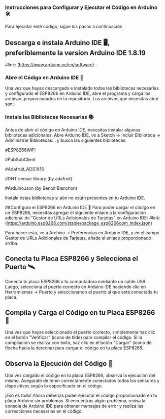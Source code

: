 
### Instrucciones para Configurar y Ejecutar el Código en Arduino 🛠️
Para ejecutar este código, sigue los pasos a continuación:

## Descarga e instala Arduino IDE 🖥️, preferiblemente la version Arduino IDE 1.8.19
#link: (https://www.arduino.cc/en/software).

### Abre el Código en Arduino IDE 📝
Una vez que hayas descargado e instalado todas las bibliotecas necesarias y configurado el ESP8266 en Arduino IDE, abre el programa y carga los archivos proporcionados en tu repositorio. Los archivos que necesitas abrir son:

### Instala las Bibliotecas Necesarias 📚
Antes de abrir el código en Arduino IDE, necesitas instalar algunas bibliotecas adicionales. Abre Arduino IDE, ve a Sketch -> Incluir Biblioteca -> Administrar Bibliotecas... y busca las siguientes bibliotecas:

#ESP8266WiFi

#PubSubClient

#Adafruit_ADS1X15

#DHT sensor library (by adafruit)

#ArduinoJson (by Benoit Blanchon)

Instala estas bibliotecas si aún no están presentes en tu Arduino IDE.

##Configura el ESP8266 en Arduino IDE 🔌
Para poder cargar el código en un ESP8266, necesitas agregar el siguiente enlace a la configuración adicional de "Gestor de URLs Adicionales de Tarjetas" en Arduino IDE:
#link:(https://arduino.esp8266.com/stable/package_esp8266com_index.json)

Para hacer esto, ve a Archivo -> Preferencias en Arduino IDE, y en el campo Gestor de URLs Adicionales de Tarjetas, añade el enlace proporcionado arriba.

## Conecta tu Placa ESP8266 y Selecciona el Puerto 🛰️
Conecta tu placa ESP8266 a tu computadora mediante un cable USB. Luego, selecciona el puerto correcto en Arduino IDE haciendo clic en Herramientas -> Puerto y seleccionando el puerto al que está conectada tu placa.


## Compila y Carga el Código en tu Placa ESP8266 🚀
Una vez que hayas seleccionado el puerto correcto, simplemente haz clic en el botón "Verificar" (ícono de tilde) para compilar el código. Si la compilación se realiza con éxito, haz clic en el botón "Cargar" (ícono de flecha hacia la derecha) para cargar el código en tu placa ESP8266.

## Observa la Ejecución del Código 🧐
Una vez cargado el código en tu placa ESP8266, observa la ejecución del mismo. Asegúrate de tener correctamente conectados todos los sensores y dispositivos según lo especificado en el código.

¡Eso es todo! Ahora deberías poder ejecutar el código proporcionado en tu placa Arduino sin problemas. Si encuentras algún problema, revisa la consola de Arduino IDE para obtener mensajes de error y realiza las correcciones necesarias en el código.
